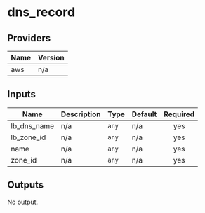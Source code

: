 # dns_record

<!-- BEGINNING OF PRE-COMMIT-TERRAFORM DOCS HOOK -->
## Providers

| Name | Version |
|------|---------|
| aws | n/a |

## Inputs

| Name | Description | Type | Default | Required |
|------|-------------|------|---------|:-----:|
| lb\_dns\_name | n/a | `any` | n/a | yes |
| lb\_zone\_id | n/a | `any` | n/a | yes |
| name | n/a | `any` | n/a | yes |
| zone\_id | n/a | `any` | n/a | yes |

## Outputs

No output.

<!-- END OF PRE-COMMIT-TERRAFORM DOCS HOOK -->

